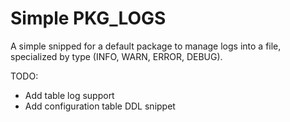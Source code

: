 # Simple PKG_LOGS

A simple snipped for a default package to manage logs into a file, specialized by type (INFO, WARN, ERROR, DEBUG).

TODO:
- Add table log support
- Add configuration table DDL snippet